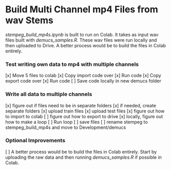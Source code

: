 # Build Multi Channel mp4 Files from wav Stems

*stempeg_build_mp4s.ipynb* is built to run on Colab. It takes as input wav files built  with *demucs_samples.R*. These wav files were run locally and then uploaded to Drive. A better process would be to build the files in Colab entirely.


### Test writing own data to mp4 with multiple channels
[x] Move 5 files to colab
[x] Copy import code over
[x] Run code
[x] Copy export code over
[x] Run code
[ ] Save code locally in new demucs folder

### Write all data to multiple channels
[x] figure out if files need to be in separate folders
[x] if needed, create separate folders
[x] upload train files
[x] upload test files
[x] figure out how to import to colab
[ ] figure out how to export to drive
[x] locally, figure out how to make a loop
[ ] Run loop
[ ] save files
[ ] rename stempeg to stempeg_build_mp4s and move to Development/demucs

### Optional Improvements
[ ] A better process would be to build the files in Colab entirely. Start by uploading the raw data and then running *demucs_samples.R* if possible in Colab.
